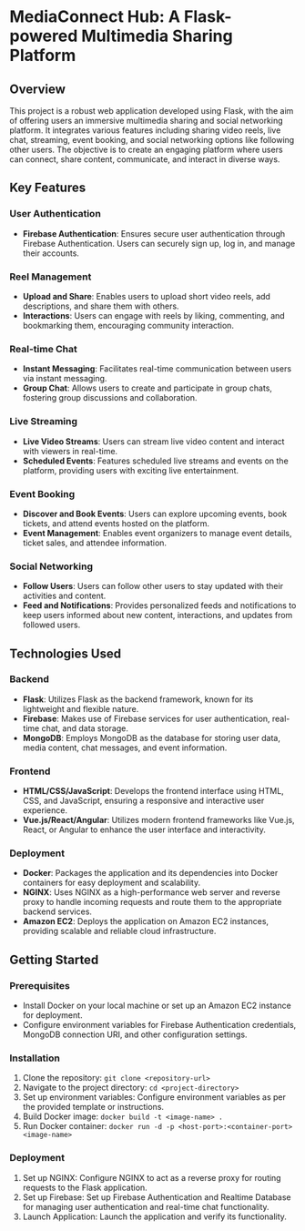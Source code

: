 # MediaConnect Hub: A Flask-powered Multimedia Sharing Platform

## Overview
This project is a robust web application developed using Flask, with the aim of offering users an immersive multimedia sharing and social networking platform. It integrates various features including sharing video reels, live chat, streaming, event booking, and social networking options like following other users. The objective is to create an engaging platform where users can connect, share content, communicate, and interact in diverse ways.

## Key Features

### User Authentication
- **Firebase Authentication**: Ensures secure user authentication through Firebase Authentication. Users can securely sign up, log in, and manage their accounts.

### Reel Management
- **Upload and Share**: Enables users to upload short video reels, add descriptions, and share them with others.
- **Interactions**: Users can engage with reels by liking, commenting, and bookmarking them, encouraging community interaction.

### Real-time Chat
- **Instant Messaging**: Facilitates real-time communication between users via instant messaging.
- **Group Chat**: Allows users to create and participate in group chats, fostering group discussions and collaboration.

### Live Streaming
- **Live Video Streams**: Users can stream live video content and interact with viewers in real-time.
- **Scheduled Events**: Features scheduled live streams and events on the platform, providing users with exciting live entertainment.

### Event Booking
- **Discover and Book Events**: Users can explore upcoming events, book tickets, and attend events hosted on the platform.
- **Event Management**: Enables event organizers to manage event details, ticket sales, and attendee information.

### Social Networking
- **Follow Users**: Users can follow other users to stay updated with their activities and content.
- **Feed and Notifications**: Provides personalized feeds and notifications to keep users informed about new content, interactions, and updates from followed users.

## Technologies Used

### Backend
- **Flask**: Utilizes Flask as the backend framework, known for its lightweight and flexible nature.
- **Firebase**: Makes use of Firebase services for user authentication, real-time chat, and data storage.
- **MongoDB**: Employs MongoDB as the database for storing user data, media content, chat messages, and event information.

### Frontend
- **HTML/CSS/JavaScript**: Develops the frontend interface using HTML, CSS, and JavaScript, ensuring a responsive and interactive user experience.
- **Vue.js/React/Angular**: Utilizes modern frontend frameworks like Vue.js, React, or Angular to enhance the user interface and interactivity.

### Deployment
- **Docker**: Packages the application and its dependencies into Docker containers for easy deployment and scalability.
- **NGINX**: Uses NGINX as a high-performance web server and reverse proxy to handle incoming requests and route them to the appropriate backend services.
- **Amazon EC2**: Deploys the application on Amazon EC2 instances, providing scalable and reliable cloud infrastructure.

## Getting Started

### Prerequisites
- Install Docker on your local machine or set up an Amazon EC2 instance for deployment.
- Configure environment variables for Firebase Authentication credentials, MongoDB connection URI, and other configuration settings.

### Installation
1. Clone the repository: `git clone <repository-url>`
2. Navigate to the project directory: `cd <project-directory>`
3. Set up environment variables: Configure environment variables as per the provided template or instructions.
4. Build Docker image: `docker build -t <image-name> .`
5. Run Docker container: `docker run -d -p <host-port>:<container-port> <image-name>`

### Deployment
1. Set up NGINX: Configure NGINX to act as a reverse proxy for routing requests to the Flask application.
2. Set up Firebase: Set up Firebase Authentication and Realtime Database for managing user authentication and real-time chat functionality.
3. Launch Application: Launch the application and verify its functionality.